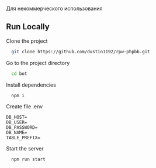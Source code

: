 Для некоммерческого использования


## Run Locally

Clone the project

```bash
  git clone https://github.com/dustin1192/rpw-phpbb.git
```

Go to the project directory

```bash
  cd bot
```

Install dependencies

```bash
  npm i
```


Create file .env

```DISCORD_TOKEN=
DB_HOST=
DB_USER=
DB_PASSWORD=
DB_NAME=
TABLE_PREFIX=
```

Start the server

```bash
  npm run start
```

